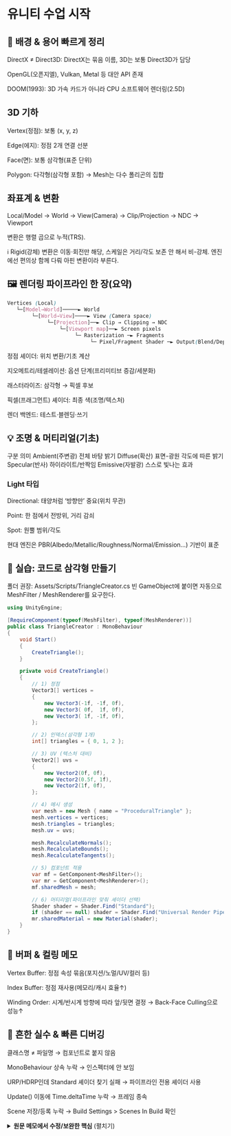 # 유니티 수업 시작

## 🧭 배경 & 용어 빠르게 정리

DirectX ≠ Direct3D: DirectX는 묶음 이름, 3D는 보통 Direct3D가 담당

OpenGL(오픈지엘), Vulkan, Metal 등 대안 API 존재

DOOM(1993): 3D 가속 카드가 아니라 CPU 소프트웨어 렌더링(2.5D)

## 3D 기하

Vertex(정점): 보통 (x, y, z)

Edge(에지): 정점 2개 연결 선분

Face(면): 보통 삼각형(표준 단위)

Polygon: 다각형(삼각형 포함) → Mesh는 다수 폴리곤의 집합

## 좌표계 & 변환

Local/Model → World → View(Camera) → Clip/Projection → NDC → Viewport

변환은 행렬 곱으로 누적(TRS).

ℹ️ Rigid(강체) 변환은 이동·회전만 해당, 스케일은 거리/각도 보존 안 해서 비-강체. 엔진에선 편의상 함께 다뤄 아핀 변환이라 부른다.

## 🖼️ 렌더링 파이프라인 한 장(요약)
```css
Vertices (Local)
   └─[Model→World]─────► World
        └─[World→View]────► View (Camera space)
             └─[Projection]──► Clip → Clipping → NDC
                 └─[Viewport map]──► Screen pixels
                      └─ Rasterization ─► Fragments
                           └─ Pixel/Fragment Shader ─► Output(Blend/Depth/Stencil)
```

정점 셰이더: 위치 변환/기초 계산

지오메트리/테셀레이션: 옵션 단계(프리미티브 증감/세분화)

래스터라이즈: 삼각형 → 픽셀 후보

픽셀(프래그먼트) 셰이더: 최종 색(조명/텍스처)

렌더 백엔드: 테스트·블렌딩·쓰기

## 💡 조명 & 머티리얼(기초)
구분	의미
Ambient(주변광)	전체 바탕 밝기
Diffuse(확산)	표면-광원 각도에 따른 밝기
Specular(반사)	하이라이트/반짝임
Emissive(자발광)	스스로 빛나는 효과

### Light 타입

Directional: 태양처럼 ‘방향만’ 중요(위치 무관)

Point: 한 점에서 전방위, 거리 감쇠

Spot: 원뿔 범위/각도

현대 엔진은 PBR(Albedo/Metallic/Roughness/Normal/Emission…) 기반이 표준

## 🧪 실습: 코드로 삼각형 만들기

폴더 권장: Assets/Scripts/TriangleCreator.cs
빈 GameObject에 붙이면 자동으로 MeshFilter / MeshRenderer를 요구한다.

``` csharp
using UnityEngine;

[RequireComponent(typeof(MeshFilter), typeof(MeshRenderer))]
public class TriangleCreator : MonoBehaviour
{
    void Start()
    {
        CreateTriangle();
    }

    private void CreateTriangle()
    {
        // 1) 정점
        Vector3[] vertices =
        {
            new Vector3(-1f, -1f, 0f),
            new Vector3( 0f,  1f, 0f),
            new Vector3( 1f, -1f, 0f),
        };

        // 2) 인덱스(삼각형 1개)
        int[] triangles = { 0, 1, 2 };

        // 3) UV (텍스처 대비)
        Vector2[] uvs =
        {
            new Vector2(0f, 0f),
            new Vector2(0.5f, 1f),
            new Vector2(1f, 0f),
        };

        // 4) 메시 생성
        var mesh = new Mesh { name = "ProceduralTriangle" };
        mesh.vertices = vertices;
        mesh.triangles = triangles;
        mesh.uv = uvs;

        mesh.RecalculateNormals();
        mesh.RecalculateBounds();
        mesh.RecalculateTangents();

        // 5) 컴포넌트 적용
        var mf = GetComponent<MeshFilter>();
        var mr = GetComponent<MeshRenderer>();
        mf.sharedMesh = mesh;

        // 6) 머티리얼(파이프라인 맞춰 셰이더 선택)
        Shader shader = Shader.Find("Standard");
        if (shader == null) shader = Shader.Find("Universal Render Pipeline/Lit");
        mr.sharedMaterial = new Material(shader);
    }
}

```


## 🧷 버퍼 & 컬링 메모

Vertex Buffer: 정점 속성 묶음(포지션/노멀/UV/컬러 등)

Index Buffer: 정점 재사용(메모리/캐시 효율↑)

Winding Order: 시계/반시계 방향에 따라 앞/뒷면 결정 → Back-Face Culling으로 성능↑

## 🐞 흔한 실수 & 빠른 디버깅

클래스명 ≠ 파일명 → 컴포넌트로 붙지 않음

MonoBehaviour 상속 누락 → 인스펙터에 안 보임

URP/HDRP인데 Standard 셰이더 찾기 실패 → 파이프라인 전용 셰이더 사용

Update() 이동에 Time.deltaTime 누락 → 프레임 종속

Scene 저장/등록 누락 → Build Settings > Scenes In Build 확인


<details> <summary><b>원문 메모에서 수정/보완한 핵심</b> (펼치기)</summary>

“opengle” → OpenGL 표기 수정

좌표 표기 (x, y, z) 로 통일

DOOM = 소프트웨어 렌더링(2.5D) 로 정확화

스케일 ≠ 리지드 변환(거리/각도 보존 X) 명확화

파이프라인 단계와 셰이더 매핑을 현대 기준으로 재정리

Unity 코드에 UV/탱전트, 파이프라인별 셰이더 대체 로직 추가

</details>

